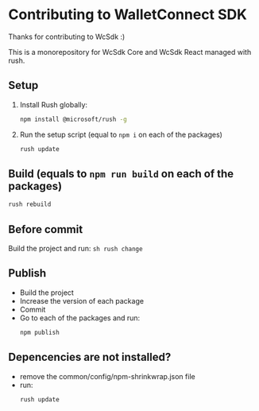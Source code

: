 # Contributing to WalletConnect SDK
Thanks for contributing to WcSdk :)

This is a monorepository for WcSdk Core and WcSdk React managed with rush.

## Setup
1. Install Rush globally:
    ```sh
    npm install @microsoft/rush -g
    ```
2. Run the setup script (equal to `npm i` on each of the packages)
    ```sh
    rush update
    ```

## Build (equals to `npm run build` on each of the packages)
```sh
rush rebuild
```

## Before commit
Build the project and run:
    ```sh
    rush change
    ```

## Publish
- Build the project
- Increase the version of each package
- Commit
- Go to each of the packages and run:
    ```sh
    npm publish
    ```

## Depencencies are not installed?
- remove the common/config/npm-shrinkwrap.json file
- run:
    ```sh
    rush update
    ```

